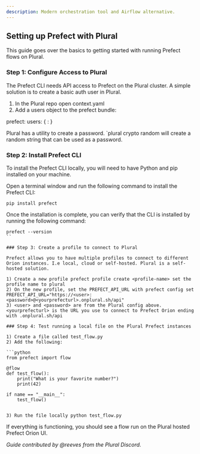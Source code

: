 ```yaml
---
description: Modern orchestration tool and Airflow alternative.
---
```


## Setting up Prefect with Plural

This guide goes over the basics to getting started with running Prefect flows on Plural.

### Step 1: Configure Access to Plural

The Prefect CLI needs API access to Prefect on the Plural cluster. A simple solution is to create a basic auth user in Plural.

1) In the Plural repo open context.yaml
2) Add a users object to the prefect bundle:

prefect:
users: { <username>: <password> }

Plural has a utility to create a password. `plural crypto random will create a random string that can be used as a password.

### Step 2: Install Prefect CLI

To install the Prefect CLI locally, you will need to have Python and pip installed on your machine.

Open a terminal window and run the following command to install the Prefect CLI:

```shell
pip install prefect
```

Once the installation is complete, you can verify that the CLI is installed by running the following command:

```shell
prefect --version
``

### Step 3: Create a profile to connect to Plural

Prefect allows you to have multiple profiles to connect to different Orion instances. I.e local, cloud or self-hosted. Plural is a self-hosted solution.

1) Create a new profile prefect profile create <profile-name> set the profile name to plural
2) On the new profile, set the PREFECT_API_URL with prefect config set PREFECT_API_URL="https://<user>:<password>@<yourprefecturl>.onplural.sh/api"
3) <user> and <password> are from the Plural config above. <yourprefecturl> is the URL you use to connect to Prefect Orion ending with .onplural.sh/api

### Step 4: Test running a local file on the Plural Prefect instances

1) Create a file called test_flow.py
2) Add the following:

```python
from prefect import flow

@flow
def test_flow():
    print("What is your favorite number?")
    print(42)

if name == "__main__":
    test_flow()


3) Run the file locally python test_flow.py
```

If everything is functioning, you should see a flow run on the Plural hosted Prefect Orion UI.

*Guide contributed by @reeves from the Plural Discord.*